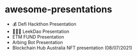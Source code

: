 # awesome-presentations

- 💰 Defi Hackthon Presentation
- 🧑‍🤝‍🧑 LeekDao Presentation
- ETM FUND Presentation
- Arbing Bot Presentation
- Blockchain Hub Australia NFT presentation (08/07/2021)